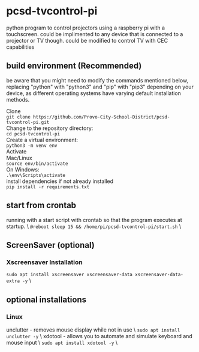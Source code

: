 # pcsd-tvcontrol-pi
python program to control projectors using a raspberry pi with a touchscreen. could be implimented to any device that is connected to a projector or TV though. could be modified to control TV with CEC capabilities

## build environment (Recommended)
be aware that you might need to modify the commands mentioned below, replacing "python" with "python3" and "pip" with "pip3" depending on your device, as different operating systems have varying default installation methods.

Clone <br>
```git clone https://github.com/Provo-City-School-District/pcsd-tvcontrol-pi.git``` <br>
Change to the repository directory: <br>
```cd pcsd-tvcontrol-pi``` <br>
Create a virtual environment: <br>
```python3 -m venv env``` <br>
Activate <br>
Mac/Linux <br>
```source env/bin/activate``` <br>
On Windows: <br>
```.\env\Scripts\activate``` <br>
install dependencies if not already installed <br>
```pip install -r requirements.txt``` <br>
## start from crontab
running with a start script with crontab so that the program executes at startup. \\
```@reboot sleep 15 && /home/pi/pcsd-tvcontrol-pi/start.sh``` \\

## ScreenSaver (optional) 
### Xscreensaver Installation
```sudo apt install xscreensaver xscreensaver-data xscreensaver-data-extra -y``` \\

## optional installations
### Linux
unclutter - removes mouse display while not in use \\
```sudo apt install unclutter -y``` \\
xdotool - allows you to automate and simulate keyboard and mouse input \\
```sudo apt install xdotool -y``` \\
